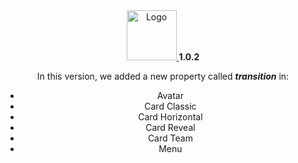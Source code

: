 <div align="center">
  <a href="https://www.kromac-ui.com/">
    <img src="https://res.cloudinary.com/dxg9gszax/image/upload/v1634697765/kromac-ui/kromac-logov2_cov1m7.png" alt="Logo" width="80" height="80">
  </a>
  <label><b>1.0.2</b></label>
  <p>
    In this version, we added a new property called <b><i>transition</i></b> in:
    <ul>
      <li>Avatar</li>
      <li>Card Classic</li>
      <li>Card Horizontal</li>
      <li>Card Reveal</li>
      <li>Card Team</li>
      <li>Menu</li>
    </ui>
  </p>
</div>
